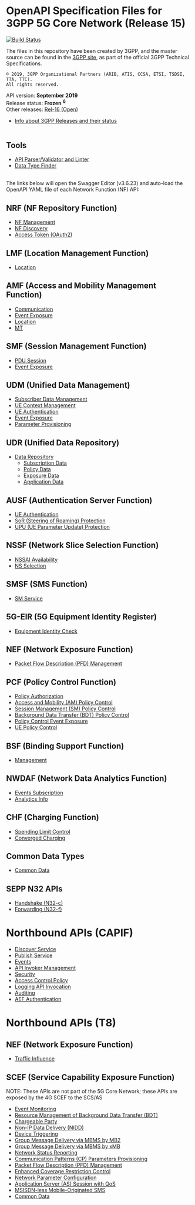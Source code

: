 # OpenAPI Specification Files for 3GPP 5G Core Network (Release 15)

[![Build Status](https://travis-ci.org/jdegre/5GC_APIs.svg?branch=Rel-15)](https://travis-ci.org/jdegre/5GC_APIs)

The files in this repository have been created by 3GPP, and the master source can be found in the [3GPP site](http://www.3gpp.org/DynaReport/29-series.htm), as part of the official 3GPP Technical Specifications.
```
© 2019, 3GPP Organizational Partners (ARIB, ATIS, CCSA, ETSI, TSDSI, TTA, TTC).
All rights reserved.
```
API version: **September 2019**<br/>
Release status: **Frozen** <sup>&#x1F512;</sup><br/>
Other releases: [Rel-16 (Open)](https://github.com/jdegre/5GC_APIs/tree/master)<br/>
- [Info about 3GPP Releases and their status](https://www.3gpp.org/specifications/67-releases)
<br/><br/>

## Tools
* [API Parser/Validator and Linter](https://jdegre.github.io/parser.html)
* [Data Type Finder](https://jdegre.github.io/types.html)
<br/><br/>

The links below will open the Swagger Editor (v3.6.23) and auto-load the OpenAPI YAML file of each Network Function (NF) API:
<br/>

<!-- APIs -->
## NRF (NF Repository Function)
* [NF Management](https://jdegre.github.io/5GC_APIs/loader.html?yaml=TS29510_Nnrf_NFManagement.yaml)
* [NF Discovery](https://jdegre.github.io/5GC_APIs/loader.html?yaml=TS29510_Nnrf_NFDiscovery.yaml)
* [Access Token (OAuth2)](https://jdegre.github.io/5GC_APIs/loader.html?yaml=TS29510_Nnrf_AccessToken.yaml)
## LMF (Location Management Function)
* [Location](https://jdegre.github.io/5GC_APIs/loader.html?yaml=TS29572_Nlmf_Location.yaml)
## AMF (Access and Mobility Management Function)
* [Communication](https://jdegre.github.io/5GC_APIs/loader.html?yaml=TS29518_Namf_Communication.yaml)
* [Event Exposure](https://jdegre.github.io/5GC_APIs/loader.html?yaml=TS29518_Namf_EventExposure.yaml)
* [Location](https://jdegre.github.io/5GC_APIs/loader.html?yaml=TS29518_Namf_Location.yaml)
* [MT](https://jdegre.github.io/5GC_APIs/loader.html?yaml=TS29518_Namf_MT.yaml)
## SMF (Session Management Function)
* [PDU Session](https://jdegre.github.io/5GC_APIs/loader.html?yaml=TS29502_Nsmf_PDUSession.yaml)
* [Event Exposure](https://jdegre.github.io/5GC_APIs/loader.html?yaml=TS29508_Nsmf_EventExposure.yaml)
## UDM (Unified Data Management)
* [Subscriber Data Management](https://jdegre.github.io/5GC_APIs/loader.html?yaml=TS29503_Nudm_SDM.yaml)
* [UE Context Management](https://jdegre.github.io/5GC_APIs/loader.html?yaml=TS29503_Nudm_UECM.yaml)
* [UE Authentication](https://jdegre.github.io/5GC_APIs/loader.html?yaml=TS29503_Nudm_UEAU.yaml)
* [Event Exposure](https://jdegre.github.io/5GC_APIs/loader.html?yaml=TS29503_Nudm_EE.yaml)
* [Parameter Provisioning](https://jdegre.github.io/5GC_APIs/loader.html?yaml=TS29503_Nudm_PP.yaml)
## UDR (Unified Data Repository)
* [Data Repository](https://jdegre.github.io/5GC_APIs/loader.html?yaml=TS29504_Nudr_DataRepository.yaml)
  * [Subscription Data](https://jdegre.github.io/5GC_APIs/loader.html?yaml=TS29505_Subscription_Data.yaml)
  * [Policy Data](https://jdegre.github.io/5GC_APIs/loader.html?yaml=TS29519_Policy_Data.yaml)
  * [Exposure Data](https://jdegre.github.io/5GC_APIs/loader.html?yaml=TS29519_Exposure_Data.yaml)
  * [Application Data](https://jdegre.github.io/5GC_APIs/loader.html?yaml=TS29519_Application_Data.yaml)
## AUSF (Authentication Server Function)
* [UE Authentication](https://jdegre.github.io/5GC_APIs/loader.html?yaml=TS29509_Nausf_UEAuthentication.yaml)
* [SoR (Steering of Roaming) Protection](https://jdegre.github.io/5GC_APIs/loader.html?yaml=TS29509_Nausf_SoRProtection.yaml)
* [UPU (UE Parameter Update) Protection](https://jdegre.github.io/5GC_APIs/loader.html?yaml=TS29509_Nausf_UPUProtection.yaml)
## NSSF (Network Slice Selection Function)
* [NSSAI Availability](https://jdegre.github.io/5GC_APIs/loader.html?yaml=TS29531_Nnssf_NSSAIAvailability.yaml)
* [NS Selection](https://jdegre.github.io/5GC_APIs/loader.html?yaml=TS29531_Nnssf_NSSelection.yaml)
## SMSF (SMS Function)
* [SM Service](https://jdegre.github.io/5GC_APIs/loader.html?yaml=TS29540_Nsmsf_SMService.yaml)
## 5G-EIR (5G Equipment Identity Register)
* [Equipment Identity Check](https://jdegre.github.io/5GC_APIs/loader.html?yaml=TS29511_N5g-eir_EquipmentIdentityCheck.yaml)
## NEF (Network Exposure Function)
* [Packet Flow Description (PFD) Management](https://jdegre.github.io/5GC_APIs/loader.html?yaml=TS29551_Nnef_PFDmanagement.yaml)
## PCF (Policy Control Function)
* [Policy Authorization](https://jdegre.github.io/5GC_APIs/loader.html?yaml=TS29514_Npcf_PolicyAuthorization.yaml)
* [Access and Mobility (AM) Policy Control](https://jdegre.github.io/5GC_APIs/loader.html?yaml=TS29507_Npcf_AMPolicyControl.yaml)
* [Session Management (SM) Policy Control](https://jdegre.github.io/5GC_APIs/loader.html?yaml=TS29512_Npcf_SMPolicyControl.yaml)
* [Background Data Transfer (BDT) Policy Control](https://jdegre.github.io/5GC_APIs/loader.html?yaml=TS29554_Npcf_BDTPolicyControl.yaml)
* [Policy Control Event Exposure](https://jdegre.github.io/5GC_APIs/loader.html?yaml=TS29523_Npcf_EventExposure.yaml)
* [UE Policy Control](https://jdegre.github.io/5GC_APIs/loader.html?yaml=TS29525_Npcf_UEPolicyControl.yaml)
## BSF (Binding Support Function)
* [Management](https://jdegre.github.io/5GC_APIs/loader.html?yaml=TS29521_Nbsf_Management.yaml)
## NWDAF (Network Data Analytics Function)
* [Events Subscription](https://jdegre.github.io/5GC_APIs/loader.html?yaml=TS29520_Nnwdaf_EventsSubscription.yaml)
* [Analytics Info](https://jdegre.github.io/5GC_APIs/loader.html?yaml=TS29520_Nnwdaf_AnalyticsInfo.yaml)
## CHF (Charging Function)
* [Spending Limit Control](https://jdegre.github.io/5GC_APIs/loader.html?yaml=TS29594_Nchf_SpendingLimitControl.yaml)
* [Converged Charging](https://jdegre.github.io/5GC_APIs/loader.html?yaml=TS32291_Nchf_ConvergedCharging.yaml)
## Common Data Types
* [Common Data](https://jdegre.github.io/5GC_APIs/loader.html?yaml=TS29571_CommonData.yaml)
## SEPP N32 APIs
* [Handshake (N32-c)](https://jdegre.github.io/5GC_APIs/loader.html?yaml=TS29573_N32_Handshake.yaml)
* [Forwarding (N32-f)](https://jdegre.github.io/5GC_APIs/loader.html?yaml=TS29573_JOSEProtectedMessageForwarding.yaml)

# Northbound APIs (CAPIF)
* [Discover Service](https://jdegre.github.io/5GC_APIs/loader.html?yaml=TS29222_CAPIF_Discover_Service_API.yaml)
* [Publish Service](https://jdegre.github.io/5GC_APIs/loader.html?yaml=TS29222_CAPIF_Publish_Service_API.yaml)
* [Events](https://jdegre.github.io/5GC_APIs/loader.html?yaml=TS29222_CAPIF_Events_API.yaml)
* [API Invoker Management](https://jdegre.github.io/5GC_APIs/loader.html?yaml=TS29222_CAPIF_API_Invoker_Management_API.yaml)
* [Security](https://jdegre.github.io/5GC_APIs/loader.html?yaml=TS29222_CAPIF_Security_API.yaml)
* [Access Control Policy](https://jdegre.github.io/5GC_APIs/loader.html?yaml=TS29222_CAPIF_Access_Control_Policy_API.yaml)
* [Logging API Invocation](https://jdegre.github.io/5GC_APIs/loader.html?yaml=TS29222_CAPIF_Logging_API_Invocation_API.yaml)
* [Auditing](https://jdegre.github.io/5GC_APIs/loader.html?yaml=TS29222_CAPIF_Auditing_API.yaml)
* [AEF Authentication](https://jdegre.github.io/5GC_APIs/loader.html?yaml=TS29222_AEF_Security_API.yaml)

# Northbound APIs (T8)
## NEF (Network Exposure Function)
* [Traffic Influence](https://jdegre.github.io/5GC_APIs/loader.html?yaml=TS29522_TrafficInfluence.yaml)
## SCEF (Service Capability Exposure Function)
NOTE: These APIs are not part of the 5G Core Network; these APIs are exposed by the 4G SCEF to the SCS/AS
* [Event Monitoring](https://jdegre.github.io/5GC_APIs/loader.html?yaml=TS29122_MonitoringEvent.yaml)
* [Resource Management of Background Data Transfer (BDT)](https://jdegre.github.io/5GC_APIs/loader.html?yaml=TS29122_ResourceManagementOfBdt.yaml)
* [Chargeable Party](https://jdegre.github.io/5GC_APIs/loader.html?yaml=TS29122_ChargeableParty.yaml)
* [Non-IP Data Delivery (NIDD)](https://jdegre.github.io/5GC_APIs/loader.html?yaml=TS29122_NIDD.yaml)
* [Device Triggering](https://jdegre.github.io/5GC_APIs/loader.html?yaml=TS29122_DeviceTriggering.yaml)
* [Group Message Delivery via MBMS by MB2](https://jdegre.github.io/5GC_APIs/loader.html?yaml=TS29122_GMDviaMBMSbyMB2.yaml)
* [Group Message Delivery via MBMS by xMB](https://jdegre.github.io/5GC_APIs/loader.html?yaml=TS29122_GMDviaMBMSbyxMB.yaml)
* [Network Status Reporting](https://jdegre.github.io/5GC_APIs/loader.html?yaml=TS29122_ReportingNetworkStatus.yaml)
* [Communication Patterns (CP) Parameters Provisioning](https://jdegre.github.io/5GC_APIs/loader.html?yaml=TS29122_CpProvisioning.yaml)
* [Packet Flow Description (PFD) Management](https://jdegre.github.io/5GC_APIs/loader.html?yaml=TS29122_PfdManagement.yaml)
* [Enhanced Coverage Restriction Control](https://jdegre.github.io/5GC_APIs/loader.html?yaml=TS29122_ECRControl.yaml)
* [Network Parameter Configuration](https://jdegre.github.io/5GC_APIs/loader.html?yaml=TS29122_NpConfiguration.yaml)
* [Application Server (AS) Session with QoS](https://jdegre.github.io/5GC_APIs/loader.html?yaml=TS29122_AsSessionWithQoS.yaml)
* [MSISDN-less Mobile-Originated SMS](https://jdegre.github.io/5GC_APIs/loader.html?yaml=TS29122_MsisdnLessMoSms.yaml)
* [Common Data](https://jdegre.github.io/5GC_APIs/loader.html?yaml=TS29122_CommonData.yaml)
